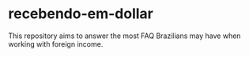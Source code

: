 # recebendo-em-dollar
This repository aims to answer the most FAQ Brazilians may have when working with foreign income.
